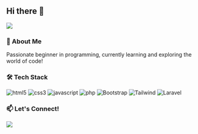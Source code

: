 ## Hi there 👋

![](https://komarev.com/ghpvc/?username=denzz125&color=blue)


### 🌱 About Me
Passionate beginner in programming, currently learning and exploring the world of code!

### 🛠️ Tech Stack
<div display="flex">
  <img alt="html5" src="https://img.shields.io/badge/-HTML5-E34F26?style=for-the-badge&logo=html5&logoColor=white" />
  <img alt="css3" src="https://img.shields.io/badge/css3-%231572B6?style=for-the-badge&logo=css3&logoColor=white" />
  <img alt="javascript" src="https://img.shields.io/badge/-javascript-f7df1c?style=for-the-badge&logo=javascript&logoColor=black" />
  <img alt="php" src="https://img.shields.io/badge/-php-777BB4?style=for-the-badge&logo=php&logoColor=white" />
  <img alt="Bootstrap" src="https://img.shields.io/badge/-bootstrap-7953b3?style=for-the-badge&logo=bootstrap&logoColor=white" />
  <img alt="Tailwind" src="https://img.shields.io/badge/-tailwind css-06B6D4?style=for-the-badge&logo=tailwindcss&logoColor=white" />
  <img alt="Laravel" src="https://img.shields.io/badge/-laravel-FF2D20?style=for-the-badge&logo=laravel&logoColor=white" />
</div>

### 📫 Let's Connect!
<a href="https://www.instagram.com/denyazis__?igsh=MXBhemgzNm9nbDR4dA%3D%3D" target="_blank"><img src="https://img.shields.io/badge/-instagram-FF0069?style=for-the-badge&logo=instagram&logoColor=white"></a>

